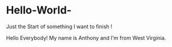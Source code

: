 # Hello-World-
Just the Start of something I want to finish ! 


Hello Everybody! My name is Anthony and I'm from West Virginia.
